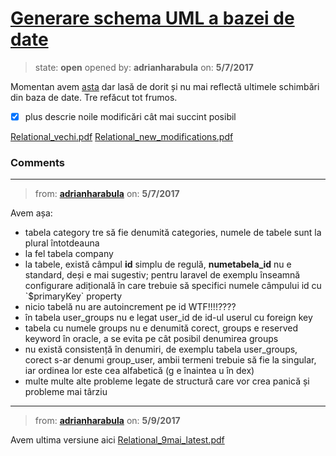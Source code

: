 # [Generare schema UML a bazei de date](https://github.com/adrianharabula/condr/issues/63)

> state: **open** opened by: **adrianharabula** on: **5/7/2017**

Momentan avem [asta](https://github.com/adrianharabula/condr/blob/master/docs/00_database_sketch_v2.png) dar lasă de dorit și nu mai reflectă ultimele schimbări din baza de date. Tre refăcut tot frumos.
- [x] plus descrie noile modificări cât mai succint posibil

[Relational_vechi.pdf](https://github.com/adrianharabula/condr/files/981630/Relational_vechi.pdf)
[Relational_new_modifications.pdf](https://github.com/adrianharabula/condr/files/981631/Relational_new_modifications.pdf)


### Comments

---
> from: [**adrianharabula**](https://github.com/adrianharabula/condr/issues/63#issuecomment-299730201) on: **5/7/2017**

Avem așa:

- tabela category tre să fie denumită categories, numele de tabele sunt la plural întotdeauna
- la fel tabela company
- la tabele, există câmpul __id__ simplu de regulă, __numetabela_id__ nu e standard, deși e mai sugestiv; pentru laravel de exemplu înseamnă configurare adițională în care trebuie să specifici numele câmpului id cu &#x60;$primaryKey&#x60; property
- nicio tabelă nu are autoincrement pe id WTF!!!!????
- în tabela user_groups nu e legat user_id de id-ul userul cu foreign key
- tabela cu numele groups nu e denumită corect, groups e reserved keyword în oracle, a se evita pe cât posibil denumirea groups
- nu există consistență în denumiri, de exemplu tabela user_groups, corect s-ar denumi group_user, ambii termeni trebuie să fie la singular, iar ordinea lor este cea alfabetică (g e înaintea u în dex)
- multe multe alte probleme legate de structură care vor crea panică și probleme mai târziu
---
> from: [**adrianharabula**](https://github.com/adrianharabula/condr/issues/63#issuecomment-300087478) on: **5/9/2017**

Avem ultima versiune aici [Relational_9mai_latest.pdf](https://github.com/adrianharabula/condr/files/985867/Relational_9mai_latest.pdf)


